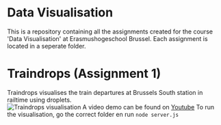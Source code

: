 # Data Visualisation

This is a repository containing all the assignments created for the course 'Data Visualisation' at Erasmushogeschool Brussel.
Each assignment is located in a seperate folder.

# Traindrops (Assignment 1)

Traindrops visualises the train departures at Brussels South station in railtime using droplets.  
![Traindrops visualisation](https://loggrblog.files.wordpress.com/2019/01/traindrops.png "Traindrops") 
A video demo can be found on [Youtube](https://youtu.be/nHyrRg0q7kE) 
To run the visualisation, go the correct folder en run `node server.js`

